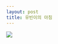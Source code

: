 ```yaml
---
layout: post
title: 유빈이의 아침
---
```




![](http://scontent-b.cdninstagram.com/hphotos-xaf1/t51.2885-15/10665975_1485181111750293_1867458673_n.jpg)





